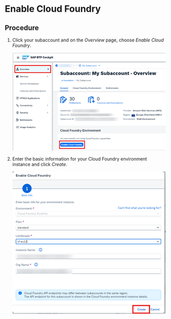 <!-- loiocf0d5d28f43645118d20b7a04fbab946 -->

# Enable Cloud Foundry



## Procedure

1.  Click your subaccount and on the *Overview* page, choose *Enable Cloud Foundry*.

    ![](images/Enable_Cloud_Foundry_Button_d0dbc30.png)

2.  Enter the basic information for your Cloud Foundry environment instance and click *Create*.

    ![](images/Enable_Cloud_Foundry_Dialog_91c344a.png)


